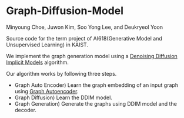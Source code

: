 # Graph-Diffusion-Model
Minyoung Choe, Juwon Kim, Soo Yong Lee, and Deukryeol Yoon

Source code for the term project of AI618(Generative Model and Unsupervised Learning) in KAIST.

We implement the graph generation model using a [Denoising Diffusion Implicit Models](https://github.com/ermongroup/ddim) algorithm. 

Our algorithm works by following three steps.
 - Graph Auto Encoder) Learn the graph embedding of an input graph using [Graph Autoencoder](https://github.com/zfjsail/gae-pytorch).
 - Graph Diffusion) Learn the DDIM model.
 - Graph Generation) Generate the graphs using DDIM model and the decoder.